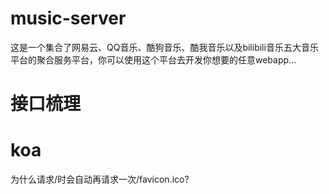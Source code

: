 # music-server
这是一个集合了网易云、QQ音乐、酷狗音乐、酷我音乐以及bilibili音乐五大音乐平台的聚合服务平台，你可以使用这个平台去开发你想要的任意webapp...


# 接口梳理


# koa
为什么请求/时会自动再请求一次/favicon.ico?